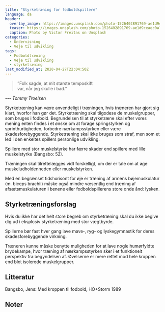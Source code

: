 ```yaml
---
title: "Styrketræning for fodboldspillere"
language: da
header:
  overlay_image: https://images.unsplash.com/photo-1526402891769-ae1d9ceaec0a?ixlib=rb-1.2.1&ixid=eyJhcHBfaWQiOjEyMDd9&auto=format&fit=crop&w=1950&q=80
  teaser: https://images.unsplash.com/photo-1526402891769-ae1d9ceaec0a?ixlib=rb-1.2.1&ixid=eyJhcHBfaWQiOjEyMDd9&auto=format&fit=crop&w=400&q=80
  caption: Photo by Victor Freitas on Unsplash
categories:
  - Undervisning
  - Veje til udvikling
tags:
  - Fodboldtræning
  - Veje til udvikling
  - styrketræning
last_modified_at: 2020-04-27T22:04:50Z
---
```


> ”Folk sagde, at mit største temposkift  
> var, når jeg skulle i bad.” 

--- <cite>Tommy Troelsen</cite>

Styrketræning kan være anvendeligt i træningen, hvis træneren har gjort sig klart, hvorfor han gør det. Styrketræning skal tilgodese de muskelgrupper, som bruges i fodbold. Begrundelsen til at styrketræne skal efter vores mening enten findes i et ønske om at forøge springstyrken og sprinthurtigheden, forbedre nærkampsstyrken eller være skadesforebyggende. Styrketræning skal ikke bruges som straf, men som et led i den enkeltes spillers personlige udvikling.

Spillere med stor muskelstyrke har færre skader end spillere med lille muskelstyrke (Bangsbo: 52).

Træningen skal tilrettelægges vidt forskelligt, om der er tale om at øge muskeludholdenheden eller muskelstyrken. 

Med en begrænset tidshorisont for øje er træning af armens bøjemuskulatur (m. biceps brachii) måske også mindre væsentlig end træning af afsætsmuskulaturen i benene eller fodboldspillerens store onde ånd: lysken. 

## Styrketræningsforslag

Hvis du ikke har det helt store begreb om styrketræning skal du ikke begive dig ud i eksplosiv styrketræning med stor vægtbyrde. 

Spillerne bør fast hver gang lave mave-, ryg- og lyskegymnastik for deres skadesforebyggende virkning.

Træneren kunne måske benytte muligheden for at lave nogle humørfyldte brydekampe, hvor træning af nærkampsstyrken sker i et funktionelt perspektiv fra begyndelsen af. Øvelserne er mere rettet mod hele kroppen end blot isolerede muskelgrupper.

## Litteratur

Bangsbo, Jens: Med kroppen til fodbold, HO+Storm 1989

## Noter

[^note]: Citeret fra en tv-transmission på DK4 af Ørestads Cup-kampen mellem Sverige og Danmark, 3. juni 2000